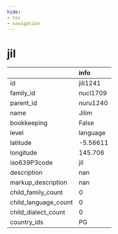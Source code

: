 ```yaml
---
hide:
- toc
- navigation
---
```

# jil
|                      | info     |
|:---------------------|:---------|
| id                   | jili1241 |
| family_id            | nucl1709 |
| parent_id            | nuru1240 |
| name                 | Jilim    |
| bookkeeping          | False    |
| level                | language |
| latitude             | -5.56611 |
| longitude            | 145.706  |
| iso639P3code         | jil      |
| description          | nan      |
| markup_description   | nan      |
| child_family_count   | 0        |
| child_language_count | 0        |
| child_dialect_count  | 0        |
| country_ids          | PG       |